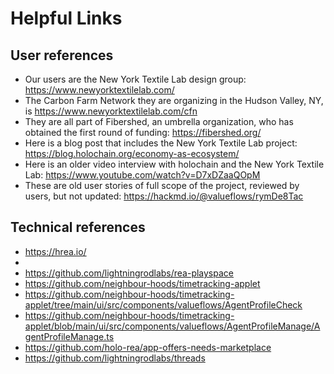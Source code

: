 # Helpful Links

## User references

* Our users are the New York Textile Lab design group: https://www.newyorktextilelab.com/
* The Carbon Farm Network they are organizing in the Hudson Valley, NY, is https://www.newyorktextilelab.com/cfn
* They are all part of Fibershed, an umbrella organization, who has obtained the first round of funding: https://fibershed.org/
* Here is a blog post that includes the New York Textile Lab project: https://blog.holochain.org/economy-as-ecosystem/
* Here is an older video interview with holochain and the New York Textile Lab: https://www.youtube.com/watch?v=D7xDZaaQOpM
* These are old user stories of full scope of the project, reviewed by users, but not updated: https://hackmd.io/@valueflows/rymDe8Tac

## Technical references

* https://hrea.io/
* 
* https://github.com/lightningrodlabs/rea-playspace
* https://github.com/neighbour-hoods/timetracking-applet
* https://github.com/neighbour-hoods/timetracking-applet/tree/main/ui/src/components/valueflows/AgentProfileCheck
* https://github.com/neighbour-hoods/timetracking-applet/blob/main/ui/src/components/valueflows/AgentProfileManage/AgentProfileManage.ts
* https://github.com/holo-rea/app-offers-needs-marketplace
* https://github.com/lightningrodlabs/threads


